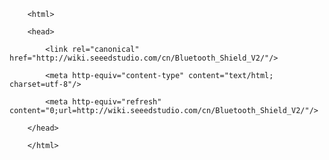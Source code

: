 <!DOCTYPE html>
        <html>
        <head>
            <link rel="canonical" href="http://wiki.seeedstudio.com/cn/Bluetooth_Shield_V2/"/>
            <meta http-equiv="content-type" content="text/html; charset=utf-8"/>
            <meta http-equiv="refresh" content="0;url=http://wiki.seeedstudio.com/cn/Bluetooth_Shield_V2/"/>
        </head>
        </html>